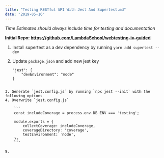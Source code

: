 ```yaml
---
title: "Testing RESTful API With Jest And Supertest.md"
date: "2019-05-16"
---
```


*Time Estimates should always include time for testing and documentation*

**Initial Repo: https://github.com/LambdaSchool/webtesting-iv-guided**

1. Install supertest as a dev dependency by running `yarn add supertest --dev`
2. Update `package.json` and add new jest key 

    ```
    "jest": {
        "devEnvironment": "node"
    }
```

3. Generate `jest.config.js` by running `npx jest --init` with the following options
4. Overwrite `jest.config.js`

    ```
    const includeCoverage = process.env.DB_ENV === 'testing';

    module.exports = {
        collectCoverage: includeCoverage,
        coverageDirectory: 'coverage',
        testEnvironment: 'node',
    };
    ```

5.